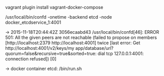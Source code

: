 vagrant plugin install vagrant-docker-compose


 /usr/local/bin/confd -onetime -backend etcd -node docker_etcdservice_1:4001

 ->
 2015-11-18T20:44:42Z 3056ecaabd43 /usr/local/bin/confd[46]: ERROR 501: All the given peers are not reachable (failed to
propose on members [http://localhost:2379 http://localhost:4001] twice [last error: Get http://localhost:4001/v2/keys/my
app/database/url?quorum=false&recursive=true&sorted=true: dial tcp 127.0.0.1:4001: connection refused]) [0]

-> docker container etcd: /bin/run.sh